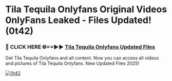 # Tila Tequila Onlyfans Original Videos 0nlyFans Leaked - Files Updated! (0t42)

<h3>🔴 CLICK HERE 🌐==►► <a href="https://tinyurl.com/ehrbuxhb" rel="nofollow">Tila Tequila Onlyfans Updated Files</a></h3>

Get Tila Tequila Onlyfans and all content. Now you can access all videos and pictures of Tila Tequila Onlyfans. New Updated Files 2025!

[![0t42](https://i.imgur.com/lVYEuWS.gif)](https://tinyurl.com/ehrbuxhb)
